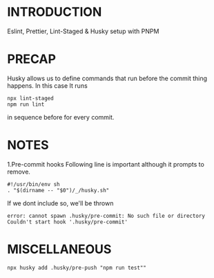 # INTRODUCTION

Eslint, Prettier, Lint-Staged & Husky setup with PNPM

# PRECAP

Husky allows us to define commands that run before the commit thing happens.
In this case It runs

```
npx lint-staged
npm run lint
```

in sequence before for every commit.

# NOTES

1.Pre-commit hooks
Following line is important although it prompts to remove.

```
#!/usr/bin/env sh
. "$(dirname -- "$0")/_/husky.sh"
```

If we dont include so, we'll be thrown

```
error: cannot spawn .husky/pre-commit: No such file or directory
Couldn't start hook '.husky/pre-commit'
```

# MISCELLANEOUS

```
npx husky add .husky/pre-push "npm run test""
```
